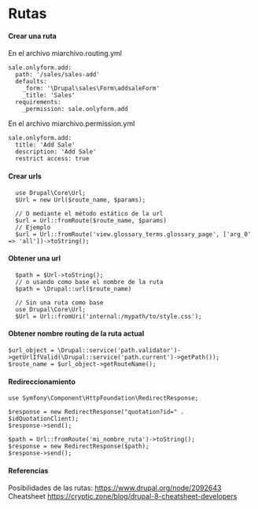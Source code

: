 Rutas
========
#### Crear una ruta
En el archivo miarchivo.routing.yml
```
sale.onlyform.add:
  path: '/sales/sales-add'
  defaults:
    _form: '\Drupal\sales\Form\addsaleForm'
    _title: 'Sales'
  requirements:
    _permission: sale.onlyform.add
```
En el archivo miarchivo.permission.yml
```
sale.onlyform.add:
  title: 'Add Sale'
  description: 'Add Sale'
  restrict access: true
```
#### Crear urls
```
  use Drupal\Core\Url;
  $Url = new Url($route_name, $params)​;

  // O mediante el método estático de la url
  $url = Url::fromRoute($route_name, $params)​
  // Ejemplo
  $url = Url::fromRoute('view.glossary_terms.glossary_page', ['arg_0' => 'all'])->toString();
```
#### Obtener una url
```
  $path = $Url->toString();
  // o usando como base el nombre de la ruta
  $path = \Drupal::url($route_name)
  
  // Sin una ruta como base
  use Drupal\Core\Url;
  $Url = Url::fromUri('internal:/mypath/to/style.css');
```

#### Obtener nombre routing de la ruta actual
```
$url_object = \Drupal::service('path.validator')->getUrlIfValid(\Drupal::service('path.current')->getPath());
$route_name = $url_object->getRouteName();
```

#### Redireccionamiento
```
use Symfony\Component\HttpFoundation\RedirectResponse;

$response = new RedirectResponse("quotation?id=" . $idQuotationClient);
$response->send();

$path = Url::fromRoute('mi_nombre_ruta')->toString();
$response = new RedirectResponse($path);
$response->send();
```


#### Referencias
Posibilidades de las rutas: https://www.drupal.org/node/2092643
Cheatsheet https://cryptic.zone/blog/drupal-8-cheatsheet-developers
